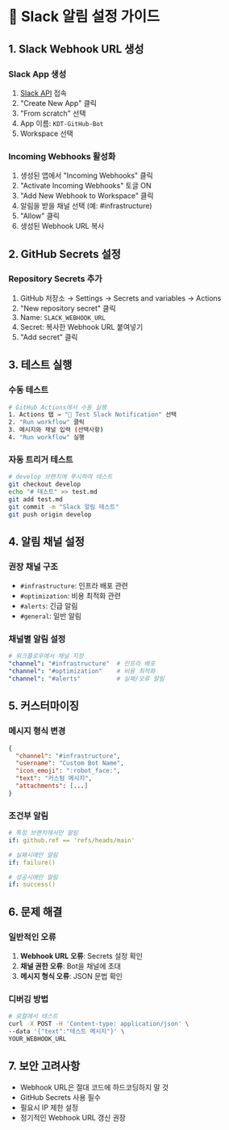 # 🔧 Slack 알림 설정 가이드

## 1. Slack Webhook URL 생성

### Slack App 생성
1. [Slack API](https://api.slack.com/apps) 접속
2. "Create New App" 클릭
3. "From scratch" 선택
4. App 이름: `KDT-GitHub-Bot`
5. Workspace 선택

### Incoming Webhooks 활성화
1. 생성된 앱에서 "Incoming Webhooks" 클릭
2. "Activate Incoming Webhooks" 토글 ON
3. "Add New Webhook to Workspace" 클릭
4. 알림을 받을 채널 선택 (예: #infrastructure)
5. "Allow" 클릭
6. 생성된 Webhook URL 복사

## 2. GitHub Secrets 설정

### Repository Secrets 추가
1. GitHub 저장소 → Settings → Secrets and variables → Actions
2. "New repository secret" 클릭
3. Name: `SLACK_WEBHOOK_URL`
4. Secret: 복사한 Webhook URL 붙여넣기
5. "Add secret" 클릭

## 3. 테스트 실행

### 수동 테스트
```bash
# GitHub Actions에서 수동 실행
1. Actions 탭 → "🧪 Test Slack Notification" 선택
2. "Run workflow" 클릭
3. 메시지와 채널 입력 (선택사항)
4. "Run workflow" 실행
```

### 자동 트리거 테스트
```bash
# develop 브랜치에 푸시하여 테스트
git checkout develop
echo "# 테스트" >> test.md
git add test.md
git commit -m "Slack 알림 테스트"
git push origin develop
```

## 4. 알림 채널 설정

### 권장 채널 구조
- `#infrastructure`: 인프라 배포 관련
- `#optimization`: 비용 최적화 관련  
- `#alerts`: 긴급 알림
- `#general`: 일반 알림

### 채널별 알림 설정
```yaml
# 워크플로우에서 채널 지정
"channel": "#infrastructure"  # 인프라 배포
"channel": "#optimization"    # 비용 최적화
"channel": "#alerts"          # 실패/오류 알림
```

## 5. 커스터마이징

### 메시지 형식 변경
```json
{
  "channel": "#infrastructure",
  "username": "Custom Bot Name",
  "icon_emoji": ":robot_face:",
  "text": "커스텀 메시지",
  "attachments": [...]
}
```

### 조건부 알림
```yaml
# 특정 브랜치에서만 알림
if: github.ref == 'refs/heads/main'

# 실패시에만 알림  
if: failure()

# 성공시에만 알림
if: success()
```

## 6. 문제 해결

### 일반적인 오류
1. **Webhook URL 오류**: Secrets 설정 확인
2. **채널 권한 오류**: Bot을 채널에 초대
3. **메시지 형식 오류**: JSON 문법 확인

### 디버깅 방법
```bash
# 로컬에서 테스트
curl -X POST -H 'Content-type: application/json' \
--data '{"text":"테스트 메시지"}' \
YOUR_WEBHOOK_URL
```

## 7. 보안 고려사항

- Webhook URL은 절대 코드에 하드코딩하지 말 것
- GitHub Secrets 사용 필수
- 필요시 IP 제한 설정
- 정기적인 Webhook URL 갱신 권장
